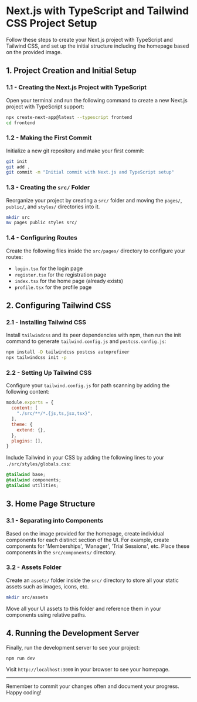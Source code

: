 
# Next.js with TypeScript and Tailwind CSS Project Setup

Follow these steps to create your Next.js project with TypeScript and Tailwind CSS, and set up the initial structure including the homepage based on the provided image.

## 1. Project Creation and Initial Setup

### 1.1 - Creating the Next.js Project with TypeScript

Open your terminal and run the following command to create a new Next.js project with TypeScript support:

```bash
npx create-next-app@latest --typescript frontend
cd frontend
```

### 1.2 - Making the First Commit

Initialize a new git repository and make your first commit:

```bash
git init
git add .
git commit -m "Initial commit with Next.js and TypeScript setup"
```

### 1.3 - Creating the `src/` Folder

Reorganize your project by creating a `src/` folder and moving the `pages/`, `public/`, and `styles/` directories into it.

```bash
mkdir src
mv pages public styles src/
```

### 1.4 - Configuring Routes

Create the following files inside the `src/pages/` directory to configure your routes:

- `login.tsx` for the login page
- `register.tsx` for the registration page
- `index.tsx` for the home page (already exists)
- `profile.tsx` for the profile page

## 2. Configuring Tailwind CSS

### 2.1 - Installing Tailwind CSS

Install `tailwindcss` and its peer dependencies with npm, then run the init command to generate `tailwind.config.js` and `postcss.config.js`:

```bash
npm install -D tailwindcss postcss autoprefixer
npx tailwindcss init -p
```

### 2.2 - Setting Up Tailwind CSS

Configure your `tailwind.config.js` for path scanning by adding the following content:

```js
module.exports = {
  content: [
    "./src/**/*.{js,ts,jsx,tsx}",
  ],
  theme: {
    extend: {},
  },
  plugins: [],
}
```

Include Tailwind in your CSS by adding the following lines to your `./src/styles/globals.css`:

```css
@tailwind base;
@tailwind components;
@tailwind utilities;
```

## 3. Home Page Structure

### 3.1 - Separating into Components

Based on the image provided for the homepage, create individual components for each distinct section of the UI. For example, create components for 'Memberships', 'Manager', 'Trial Sessions', etc. Place these components in the `src/components/` directory.

### 3.2 - Assets Folder

Create an `assets/` folder inside the `src/` directory to store all your static assets such as images, icons, etc.

```bash
mkdir src/assets
```

Move all your UI assets to this folder and reference them in your components using relative paths.

## 4. Running the Development Server

Finally, run the development server to see your project:

```bash
npm run dev
```

Visit `http://localhost:3000` in your browser to see your homepage.

---

Remember to commit your changes often and document your progress. Happy coding!